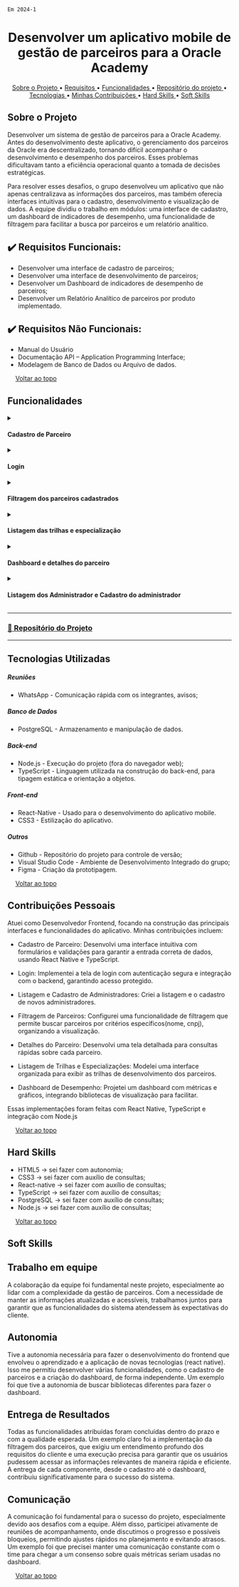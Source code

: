`Em 2024-1`

<span id="topo">
<h1 align="center"><b>Desenvolver um aplicativo mobile de gestão de parceiros para a Oracle Academy</h1></b>

<p align="center">
  <a href ="#sobre-o-projeto"> Sobre o Projeto </a>  • 
  <a href ="#requisitos">Requisitos </a>  • 
  <a href ="#funcionalidades">Funcionalidades </a>  • 
  <a href ="#repositorio"> Repositório do projeto </a>  • 
  <a href ="#tecnologias-utilizadas"> Tecnologias </a>  •
  <a href ="#contribuições"> Minhas Contribuições </a>  •
  <a href ="#hard-skills"> Hard Skills </a> •
  <a href ="#soft-skills"> Soft Skills </a>
 
</p>

<span id="sobre-o-projeto">

## Sobre o Projeto

Desenvolver um sistema de gestão de parceiros para a Oracle Academy. Antes do desenvolvimento deste aplicativo, o gerenciamento dos parceiros da Oracle era descentralizado, tornando difícil acompanhar o desenvolvimento e desempenho dos parceiros. Esses problemas dificultavam tanto a eficiência operacional quanto a tomada de decisões estratégicas.

Para resolver esses desafios, o grupo desenvolveu um aplicativo que não apenas centralizava as informações dos parceiros, mas também oferecia interfaces intuitivas para o cadastro, desenvolvimento e visualização de dados. A equipe dividiu o trabalho em módulos: uma interface de cadastro, um dashboard de indicadores de desempenho, uma funcionalidade de filtragem para facilitar a busca por parceiros e um relatório analítico.

<span id="requisitos">

## ✔️ Requisitos Funcionais:

<ul>
<li> Desenvolver uma interface de cadastro de parceiros;</li>
<li> Desenvolver uma interface de desenvolvimento de parceiros;</li>
<li> Desenvolver um Dashboard de indicadores de desempenho de parceiros;</li>
<li> Desenvolver um Relatório Analítico de parceiros por produto implementado.</li>
</ul>

## ✔️ Requisitos Não Funcionais:

<ul>
<li>Manual do Usuário</li>
<li>Documentação API – Application Programming Interface;</li>
<li>Modelagem de Banco de Dados ou Arquivo de dados.</li>
</ul>

<img src="https://cdn-icons-png.flaticon.com/512/959/959208.png" width="14"> [Voltar ao topo](#topo)

<span id="funcionalidades">

## Funcionalidades

<details>
  <summary>
    <h4 align="left">Cadastro de Parceiro</h4>
  </summary>
  <img src="https://github.com/user-attachments/assets/499cea72-5ee8-4557-9385-516e40a2e2ef" width="250px">
</details>

<details>
  <summary>
    <h4 align="left">Login</h4>
  </summary>
  <img src="https://github.com/user-attachments/assets/198e6c40-4e7b-4c56-adeb-70d2ee7f4de5" width="250px">
</details>

<details>
  <summary> 
    <h4 align="left">Filtragem dos parceiros cadastrados </h4>
  </summary>
  <img src="https://github.com/user-attachments/assets/ac3cf4a5-b5eb-4b6b-acdd-714a861c9466" width="250px">
</details>

<details>
  <summary> 
    <h4 align="left">Listagem das trilhas e especialização</h4>
  </summary>
  <img src="https://github.com/user-attachments/assets/14887196-3021-49e8-9aeb-6e4d712d3be7" width="250px">
  
</details>

<details>
  <summary> 
    <h4 align="left">Dashboard e detalhes do parceiro</h4>
  </summary>
  <img src="https://github.com/user-attachments/assets/ce277e15-2624-4914-904a-75dcf4034909" width="250px">
</details>

<details>
  <summary>
    <h4 align="left">Listagem dos Administrador e Cadastro do administrador</h4>
  </summary>
  <img src="https://github.com/user-attachments/assets/cb9969f2-da8b-4056-a81c-5b5d7a7199fe" width="250px">
</details>

<span id="repositorio">

---
### [📕 Repositório do Projeto ](https://github.com/douglaswe/API-5-ADS)
---

## Tecnologias Utilizadas

##### Reuniões

- WhatsApp - Comunicação rápida com os integrantes, avisos;

##### Banco de Dados
 
   - PostgreSQL - Armazenamento e manipulação de dados.

##### Back-end  
  
  - Node.js - Execução do projeto (fora do navegador web);
  - TypeScript - Linguagem utilizada na construção do back-end, para tipagem estática e orientação a objetos.

##### Front-end 
 
  - React-Native - Usado para o desenvolvimento do aplicativo mobile.
  - CSS3 - Estilização do aplicativo.
  
##### Outros
 
  - Github - Repositório do projeto para controle de versão;
  - Visual Studio Code - Ambiente de Desenvolvimento Integrado do grupo;
  - Figma - Criação da prototipagem.

<img src="https://cdn-icons-png.flaticon.com/512/959/959208.png" width="14"> [Voltar ao topo](#topo)

<span id="contribuições">

## Contribuições Pessoais

Atuei como Desenvolvedor Frontend, focando na construção das principais interfaces e funcionalidades do aplicativo. Minhas contribuições incluem:

* Cadastro de Parceiro: Desenvolvi uma interface intuitiva com formulários e validações para garantir a entrada correta de dados, usando React Native e TypeScript.

* Login: Implementei a tela de login com autenticação segura e integração com o backend, garantindo acesso protegido.

* Listagem e Cadastro de Administradores: Criei a listagem e o cadastro de novos administradores.

* Filtragem de Parceiros: Configurei uma funcionalidade de filtragem que permite buscar parceiros por critérios específicos(nome, cnpj), organizando a visualização.

* Detalhes do Parceiro: Desenvolvi uma tela detalhada para consultas rápidas sobre cada parceiro.

* Listagem de Trilhas e Especializações: Modelei uma interface organizada para exibir as trilhas de desenvolvimento dos parceiros.

* Dashboard de Desempenho: Projetei um dashboard com métricas e gráficos, integrando bibliotecas de visualização para facilitar.

Essas implementações foram feitas com React Native, TypeScript e integração com Node.js 

<img src="https://cdn-icons-png.flaticon.com/512/959/959208.png" width="14"> [Voltar ao topo](#topo)

<span id="#hard-skills">

## Hard Skills

* HTML5 → sei fazer com autonomia;
* CSS3 → sei fazer com auxílio de consultas;
* React-native → sei fazer com auxílio de consultas;
* TypeScript → sei fazer com auxílio de consultas;
* PostgreSQL → sei fazer com auxílio de consultas;
* Node.js → sei fazer com auxílio de consultas;
  
<img src="https://cdn-icons-png.flaticon.com/512/959/959208.png" width="14"> [Voltar ao topo](#topo)

<span id="soft-skills">

## Soft Skills

## Trabalho em equipe
A colaboração da equipe foi fundamental neste projeto, especialmente ao lidar com a complexidade da gestão de parceiros. Com a necessidade de manter as informações atualizadas e acessíveis, trabalhamos juntos para garantir que as funcionalidades do sistema atendessem às expectativas do cliente. 

## Autonomia
Tive a autonomia necessária para fazer o desenvolvimento do frontend que envolveu o aprendizado e a aplicação de novas tecnologias (react native). Isso me permitiu desenvolver várias funcionalidades, como o cadastro de parceiros e a criação do dashboard, de forma independente. Um exemplo foi que tive a autonomia de buscar bibliotecas diferentes para fazer o dashboard.

## Entrega de Resultados
Todas as funcionalidades atribuídas foram concluídas dentro do prazo e com a qualidade esperada. Um exemplo claro foi a implementação da filtragem dos parceiros, que exigiu um entendimento profundo dos requisitos do cliente e uma execução precisa para garantir que os usuários pudessem acessar as informações relevantes de maneira rápida e eficiente. A entrega de cada componente, desde o cadastro até o dashboard, contribuiu significativamente para o sucesso do sistema.

## Comunicação
A comunicação foi fundamental para o sucesso do projeto, especialmente devido aos desafios com a equipe. Além disso, participei ativamente de reuniões de acompanhamento, onde discutimos o progresso e possíveis bloqueios, permitindo ajustes rápidos no planejamento e evitando atrasos. Um exemplo foi que precisei manter uma comunicação constante com o time para chegar a um consenso sobre quais métricas seriam usadas no dashboard.

<img src="https://cdn-icons-png.flaticon.com/512/959/959208.png" width="14"> [Voltar ao topo](#topo)
